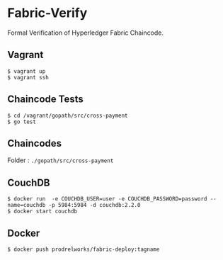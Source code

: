 # Fabric-Verify
Formal Verification of Hyperledger Fabric Chaincode. 

## Vagrant 
```
$ vagrant up
$ vagrant ssh
```
## Chaincode Tests
```
$ cd /vagrant/gopath/src/cross-payment
$ go test
```

## Chaincodes 

Folder : ```./gopath/src/cross-payment```

## CouchDB

```
$ docker run  -e COUCHDB_USER=user -e COUCHDB_PASSWORD=password --name=couchdb -p 5984:5984 -d couchdb:2.2.0
$ docker start couchdb
```

## Docker 
```
$ docker push prodrelworks/fabric-deploy:tagname
```